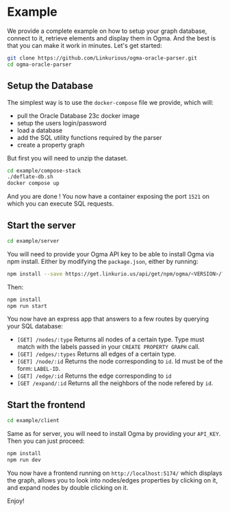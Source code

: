 # Example

We provide a complete example on how to setup your graph database, connect to it, retrieve elements and display them in Ogma. And the best is that you can make it work in minutes.
Let's get started:

```sh
git clone https://github.com/Linkurious/ogma-oracle-parser.git
cd ogma-oracle-parser
```

## Setup the Database

The simplest way is to use the `docker-compose` file we provide, which will:

- pull the Oracle Database 23c docker image
- setup the users login/password
- load a database
- add the SQL utility functions required by the parser
- create a property graph

But first you will need to unzip the dataset.

```sh
cd example/compose-stack
./deflate-db.sh
docker compose up
```

And you are done ! You now have a container exposing the port `1521` on which you can execute SQL requests.

## Start the server

```sh
cd example/server
```

You will need to provide your Ogma API key to be able to install Ogma via npm install.
Either by modifying the `package.json`, either by running:

```sh
npm install --save https://get.linkurio.us/api/get/npm/ogma/<VERSION>/?secret=<YOUR_API_KEY>
```

Then:

```sh
npm install
npm run start
```

You now have an express app that answers to a few routes by querying your SQL database:

- `[GET] /nodes/:type` Returns all nodes of a certain type. Type must match with the labels passed in your `CREATE PROPERTY GRAPH` call.
- `[GET] /edges/:types` Returns all edges of a certain type.
- `[GET] /node/:id` Returns the node corresponding to `id`. Id must be of the form: `LABEL-ID`.
- `[GET] /edge/:id` Returns the edge corresponding to `id`
- `[GET /expand/:id` Returns all the neighbors of the node refered by `id`.

## Start the frontend

```sh
cd example/client
```

Same as for server, you will need to install Ogma by providing your `API_KEY`. Then you can just proceed:

```sh
npm install
npm run dev
```

You now have a frontend running on `http://localhost:5174/` which displays the graph, allows you to look into nodes/edges properties by clicking on it, and expand nodes by double clicking on it.

Enjoy!
